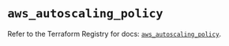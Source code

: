 # `aws_autoscaling_policy`

Refer to the Terraform Registry for docs: [`aws_autoscaling_policy`](https://registry.terraform.io/providers/hashicorp/aws/5.78.0/docs/resources/autoscaling_policy).
